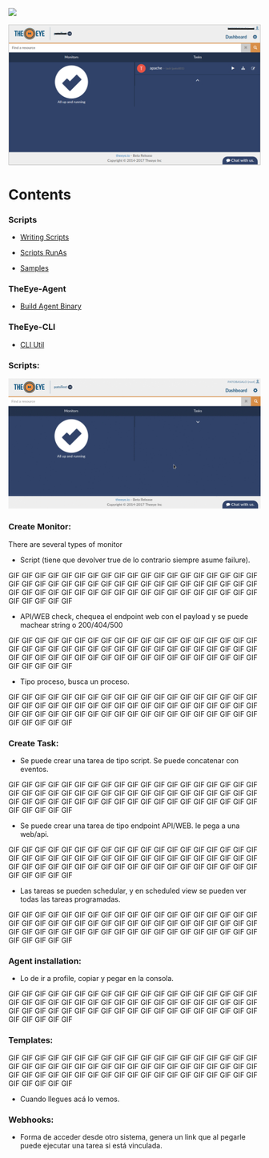 
[![](https://theeye.io/landpage/images/logo.png)](https://theeye.io)

![N|Solid](https://github.com/patobas/docs/blob/master/eye.png)

# Contents

### Scripts

+ [Writing Scripts](https://github.com/theeye-io-team/theeye-docs/tree/master/scripts/write.md)

+ [Scripts RunAs](https://github.com/theeye-io-team/theeye-docs/tree/master/scripts/runas.md)

+ [Samples](https://github.com/theeye-io-team/theeye-docs/tree/master/scripts)


### TheEye-Agent

+ [Build Agent Binary](https://github.com/theeye-io-team/theeye-docs/tree/master/agent/binary_build.md)



### TheEye-CLI

+ [CLI Util](https://github.com/theeye-io-team/theeye-docs/tree/master/cli)


### Scripts:

![N|Solid](https://github.com/patobas/docs/blob/master/script.gif)


### Create Monitor:
There are several types of monitor
+ Script (tiene que devolver true de lo contrario siempre asume failure).

GIF GIF GIF GIF GIF GIF GIF GIF GIF GIF GIF GIF GIF GIF GIF GIF GIF GIF GIF GIF GIF GIF GIF GIF GIF GIF GIF GIF GIF GIF GIF GIF GIF GIF GIF GIF GIF GIF GIF GIF GIF GIF GIF GIF GIF GIF GIF GIF GIF GIF GIF GIF GIF GIF GIF GIF GIF GIF GIF GIF GIF GIF 

+ API/WEB check, chequea el endpoint web con el payload y se puede machear string o 200/404/500

GIF GIF GIF GIF GIF GIF GIF GIF GIF GIF GIF GIF GIF GIF GIF GIF GIF GIF GIF GIF GIF GIF GIF GIF GIF GIF GIF GIF GIF GIF GIF GIF GIF GIF GIF GIF GIF GIF GIF GIF GIF GIF GIF GIF GIF GIF GIF GIF GIF GIF GIF GIF GIF GIF GIF GIF GIF GIF GIF GIF GIF GIF 

+ Tipo proceso, busca un proceso.

GIF GIF GIF GIF GIF GIF GIF GIF GIF GIF GIF GIF GIF GIF GIF GIF GIF GIF GIF GIF GIF GIF GIF GIF GIF GIF GIF GIF GIF GIF GIF GIF GIF GIF GIF GIF GIF GIF GIF GIF GIF GIF GIF GIF GIF GIF GIF GIF GIF GIF GIF GIF GIF GIF GIF GIF GIF GIF GIF GIF GIF GIF 

### Create Task:
+ Se puede crear una tarea de tipo script. Se puede concatenar con eventos.

GIF GIF GIF GIF GIF GIF GIF GIF GIF GIF GIF GIF GIF GIF GIF GIF GIF GIF GIF GIF GIF GIF GIF GIF GIF GIF GIF GIF GIF GIF GIF GIF GIF GIF GIF GIF GIF GIF GIF GIF GIF GIF GIF GIF GIF GIF GIF GIF GIF GIF GIF GIF GIF GIF GIF GIF GIF GIF GIF GIF GIF GIF 

+ Se puede crear una tarea de tipo endpoint API/WEB. le pega a una web/api.

GIF GIF GIF GIF GIF GIF GIF GIF GIF GIF GIF GIF GIF GIF GIF GIF GIF GIF GIF GIF GIF GIF GIF GIF GIF GIF GIF GIF GIF GIF GIF GIF GIF GIF GIF GIF GIF GIF GIF GIF GIF GIF GIF GIF GIF GIF GIF GIF GIF GIF GIF GIF GIF GIF GIF GIF GIF GIF GIF GIF GIF GIF 

+ Las tareas se pueden schedular, y en scheduled view se pueden ver todas las tareas programadas.

GIF GIF GIF GIF GIF GIF GIF GIF GIF GIF GIF GIF GIF GIF GIF GIF GIF GIF GIF GIF GIF GIF GIF GIF GIF GIF GIF GIF GIF GIF GIF GIF GIF GIF GIF GIF GIF GIF GIF GIF GIF GIF GIF GIF GIF GIF GIF GIF GIF GIF GIF GIF GIF GIF GIF GIF GIF GIF GIF GIF GIF GIF 

### Agent installation:

+ Lo de ir a profile, copiar y pegar en la consola.

GIF GIF GIF GIF GIF GIF GIF GIF GIF GIF GIF GIF GIF GIF GIF GIF GIF GIF GIF GIF GIF GIF GIF GIF GIF GIF GIF GIF GIF GIF GIF GIF GIF GIF GIF GIF GIF GIF GIF GIF GIF GIF GIF GIF GIF GIF GIF GIF GIF GIF GIF GIF GIF GIF GIF GIF GIF GIF GIF GIF GIF GIF 

### Templates:

GIF GIF GIF GIF GIF GIF GIF GIF GIF GIF GIF GIF GIF GIF GIF GIF GIF GIF GIF GIF GIF GIF GIF GIF GIF GIF GIF GIF GIF GIF GIF GIF GIF GIF GIF GIF GIF GIF GIF GIF GIF GIF GIF GIF GIF GIF GIF GIF GIF GIF GIF GIF GIF GIF GIF GIF GIF GIF GIF GIF GIF GIF 

+ Cuando llegues acá lo vemos.

### Webhooks:
+ Forma de acceder desde otro sistema, genera un link que al pegarle puede ejecutar una tarea si está vinculada.
